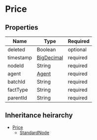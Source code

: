 

# Price

## Properties

Name | Type | Required
-------- | -------- | --------
deleted | Boolean | optional
timestamp | [BigDecimal](BigDecimal.md) | required
nodeId | String | required
agent | [Agent](Agent.md) | required
batchId | String | required
factType | String | required
parentId | String | required




## Inheritance heirarchy


* [Price](Price.md)
    * [StandardNode](StandardNode.md)
